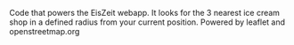 Code that powers the EisZeit webapp. It looks for the 3 nearest ice cream shop in
a defined radius from your current position. Powered by leaflet and
openstreetmap.org

